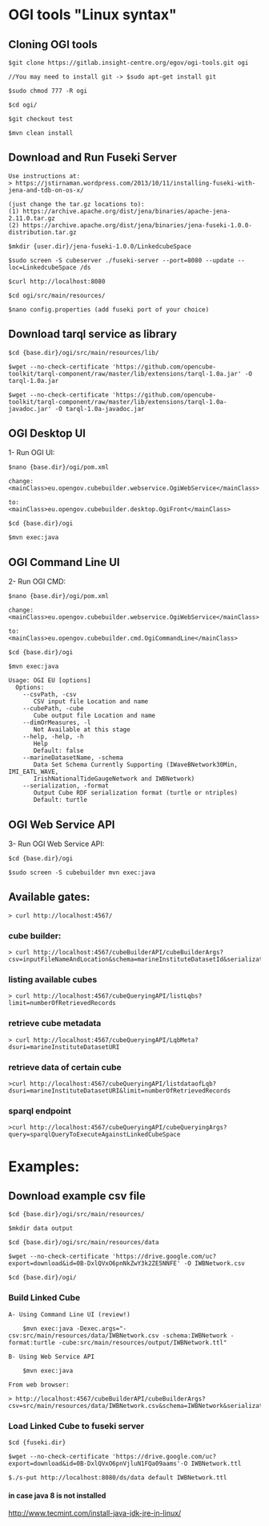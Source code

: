 # OGI tools "Linux syntax"

## Cloning OGI tools

	$git clone https://gitlab.insight-centre.org/egov/ogi-tools.git ogi

	//You may need to install git -> $sudo apt-get install git
	
	$sudo chmod 777 -R ogi
	
	$cd ogi/
	
	$git checkout test
	
	$mvn clean install

## Download and Run Fuseki Server
	
	Use instructions at: 
	> https://jstirnaman.wordpress.com/2013/10/11/installing-fuseki-with-jena-and-tdb-on-os-x/
	
	(just change the tar.gz locations to):
	(1) https://archive.apache.org/dist/jena/binaries/apache-jena-2.11.0.tar.gz
	(2) https://archive.apache.org/dist/jena/binaries/jena-fuseki-1.0.0-distribution.tar.gz
	
	$mkdir {user.dir}/jena-fuseki-1.0.0/LinkedcubeSpace
	
	$sudo screen -S cubeserver ./fuseki-server --port=8080 --update --loc=LinkedcubeSpace /ds 
	
	$curl http://localhost:8080
	
	$cd ogi/src/main/resources/
	
	$nano config.properties (add fuseki port of your choice)
	
## Download tarql service as library

	$cd {base.dir}/ogi/src/main/resources/lib/

	$wget --no-check-certificate 'https://github.com/opencube-toolkit/tarql-component/raw/master/lib/extensions/tarql-1.0a.jar' -O tarql-1.0a.jar

	$wget --no-check-certificate 'https://github.com/opencube-toolkit/tarql-component/raw/master/lib/extensions/tarql-1.0a-javadoc.jar' -O tarql-1.0a-javadoc.jar
	 
## OGI Desktop UI 

1- Run OGI UI:

	$nano {base.dir}/ogi/pom.xml
	
	change: 
	<mainClass>eu.opengov.cubebuilder.webservice.OgiWebService</mainClass>		
	
	to: 
	<mainClass>eu.opengov.cubebuilder.desktop.OgiFront</mainClass>	
	
	$cd {base.dir}/ogi
	
	$mvn exec:java

## OGI Command Line UI 

2- Run OGI CMD:
	
	$nano {base.dir}/ogi/pom.xml
	
	change: 
	<mainClass>eu.opengov.cubebuilder.webservice.OgiWebService</mainClass>		
	
	to: 
	<mainClass>eu.opengov.cubebuilder.cmd.OgiCommandLine</mainClass>	
	
	$cd {base.dir}/ogi
	
	$mvn exec:java
	
	Usage: OGI EU [options]  
	  Options:
	    --csvPath, -csv
	       CSV input file Location and name
	    --cubePath, -cube
	       Cube output file Location and name
	    --dimOrMeasures, -l
	       Not Available at this stage
	    --help, -help, -h
	       Help
	       Default: false
	    --marineDatasetName, -schema
	       Data Set Schema Currently Supporting (IWaveBNetwork30Min, IMI_EATL_WAVE,
	       IrishNationalTideGaugeNetwork and IWBNetwork)
	    --serialization, -format
	       Output Cube RDF serialization format (turtle or ntriples)
	       Default: turtle

## OGI Web Service API

3- Run OGI Web Service API:
	
	$cd {base.dir}/ogi
	
	$sudo screen -S cubebuilder mvn exec:java
	
## Available gates:

	> curl http://localhost:4567/

### cube builder:
	> curl http://localhost:4567/cubeBuilderAPI/cubeBuilderArgs?csv=inputFileNameAndLocation&schema=marineInstituteDatasetId&serialization=turtle&qbPath=outputFileLocation&qbName=outputFileName

### listing available cubes
	> curl http://localhost:4567/cubeQueryingAPI/listLqbs?limit=numberOfRetrievedRecords

### retrieve cube metadata 
	> curl http://localhost:4567/cubeQueryingAPI/LqbMeta?dsuri=marineInstituteDatasetURI
	
### retrieve data of certain cube	
	>curl http://localhost:4567/cubeQueryingAPI/listdataofLqb?dsuri=marineInstituteDatasetURI&limit=numberOfRetrievedRecords

### sparql endpoint	
	>curl http://localhost:4567/cubeQueryingAPI/cubeQueryingArgs?query=sparqlQueryToExecuteAgainstLinkedCubeSpace
	
# Examples:

## Download example csv file
	
	$cd {base.dir}/ogi/src/main/resources/
	
	$mkdir data output
	
	$cd {base.dir}/ogi/src/main/resources/data
	
	$wget --no-check-certificate 'https://drive.google.com/uc?export=download&id=0B-DxlQVxO6pnNkZwY3k2ZE5NNFE' -O IWBNetwork.csv

	$cd {base.dir}/ogi/
	
### Build Linked Cube
	
	A- Using Command Line UI (review!)
		
		$mvn exec:java -Dexec.args="-csv:src/main/resources/data/IWBNetwork.csv -schema:IWBNetwork -format:turtle -cube:src/main/resources/output/IWBNetwork.ttl"
	
	B- Using Web Service API
	
		$mvn exec:java
	
	From web browser:
	
	> http://localhost:4567/cubeBuilderAPI/cubeBuilderArgs?csv=src/main/resources/data/IWBNetwork.csv&schema=IWBNetwork&serialization=turtle&cube=src/main/resources/output/IWBNetwork.ttl&fuseki=8080
	 
### Load Linked Cube to fuseki server
	
	$cd {fuseki.dir}
	
	$wget --no-check-certificate 'https://drive.google.com/uc?export=download&id=0B-DxlQVxO6pnVjluN1FQa09aams'-O IWBNetwork.ttl
	
	$./s-put http://localhost:8080/ds/data default IWBNetwork.ttl




#### in case java 8 is not installed 
http://www.tecmint.com/install-java-jdk-jre-in-linux/

